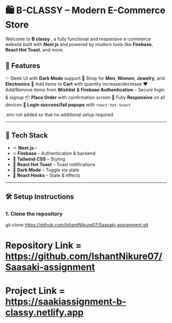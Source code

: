 # 🛍️ B-CLASSY – Modern E-Commerce Store

Welcome to **B classy** , a fully functional and responsive e-commerce website built with **Next js** and powered by modern tools like **Firebase**, **React Hot Toast**, and more.

## 🚀 Features

✨ Sleek UI with **Dark Mode** support
👕 Shop for **Men**, **Women**, **Jewelry**, and **Electronics**
🛒 Add items to **Cart** with quantity increase/decrease
❤️ Add/Remove items from **Wishlist**
🔒 **Firebase Authentication** – Secure login & signup
📦 **Place Order** with confirmation screen
📱 Fully **Responsive** on all devices
🔔 **Login success/fail popups** with `react-hot-toast`

.env not added so that no additional setup required

---

## 🧠 Tech Stack

* ⚛️ **Next.js** –&#x20;
* 🔥 **Firebase** – Authentication & backend
* 💅 **Tailwind CSS** – Styling
* 🍞 **React Hot Toast** – Toast notifications
* 🌙 **Dark Mode** – Toggle via state
* 🧠 **React Hooks** – State & effects

---

## 🛠️ Setup Instructions

### 1. Clone the repository

git clone https://github.com/IshantNikure07/Saasaki-assignment.git

# Repository Link = https://github.com/IshantNikure07/Saasaki-assignment

# Project Link  =  https://saakiassignment-b-classy.netlify.app

